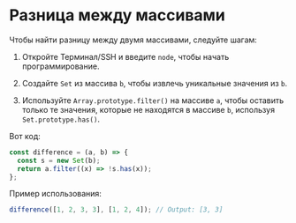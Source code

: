 # Разница между массивами

Чтобы найти разницу между двумя массивами, следуйте шагам:

1. Откройте Терминал/SSH и введите `node`, чтобы начать программирование.

2. Создайте `Set` из массива `b`, чтобы извлечь уникальные значения из `b`.

3. Используйте `Array.prototype.filter()` на массиве `a`, чтобы оставить только те значения, которые не находятся в массиве `b`, используя `Set.prototype.has()`.

Вот код:

```js
const difference = (a, b) => {
  const s = new Set(b);
  return a.filter((x) => !s.has(x));
};
```

Пример использования:

```js
difference([1, 2, 3, 3], [1, 2, 4]); // Output: [3, 3]
```
